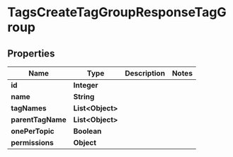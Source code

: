 

# TagsCreateTagGroupResponseTagGroup


## Properties

| Name | Type | Description | Notes |
|------------ | ------------- | ------------- | -------------|
|**id** | **Integer** |  |  |
|**name** | **String** |  |  |
|**tagNames** | **List&lt;Object&gt;** |  |  |
|**parentTagName** | **List&lt;Object&gt;** |  |  |
|**onePerTopic** | **Boolean** |  |  |
|**permissions** | **Object** |  |  |



